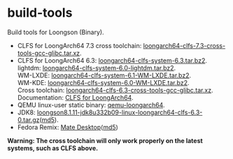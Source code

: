 # build-tools

Build tools for Loongson (Binary).

- CLFS for LoongArch64 7.3 cross toolchain: [loongarch64-clfs-7.3-cross-tools-gcc-glibc.tar.xz](https://github.com/loongson/build-tools/releases/download/2022.09.06/loongarch64-clfs-7.3-cross-tools-gcc-glibc.tar.xz).
- CLFS for LoongArch64 6.3: [loongarch64-clfs-system-6.3.tar.bz2](https://github.com/loongson/build-tools/releases/download/2022.09.06/loongarch64-clfs-system-6.3.tar.bz2).  
lightdm: [loongarch64-clfs-system-6.0-lightdm.tar.bz2](https://github.com/loongson/build-tools/releases/download/2022.09.06/loongarch64-clfs-system-6.0-lightdm.tar.bz2).  
WM-LXDE: [loongarch64-clfs-system-6.1-WM-LXDE.tar.bz2](https://github.com/loongson/build-tools/releases/download/2022.09.06/loongarch64-clfs-system-6.1-WM-LXDE.tar.bz2).  
WM-KDE: [loongarch64-clfs-system-6.0-WM-LXDE.tar.bz2](https://github.com/loongson/build-tools/releases/download/2022.09.06/loongarch64-clfs-system-6.0-WM-KDE.tar.bz2).  
Cross toolchain: [loongarch64-clfs-6.3-cross-tools-gcc-glibc.tar.xz](https://github.com/loongson/build-tools/releases/download/2022.09.06/loongarch64-clfs-6.3-cross-tools-gcc-glibc.tar.xz).  
Documentation: [CLFS for LoongArch64](https://github.com/sunhaiyong1978/CLFS-for-LoongArch/blob/main/CLFS_For_LoongArch64.md).
- QEMU linux-user static binary: [qemu-loongarch64](https://github.com/loongson/build-tools/releases/download/2022.09.06/qemu-loongarch64).
- JDK8: [loongson8.1.11-jdk8u332b09-linux-loongarch64-clfs-6.3-0.tar.gz](https://github.com/loongson/build-tools/releases/download/2022.09.06/loongson8.1.11-jdk8u332b09-linux-loongarch64-clfs-6.3-0.tar.gz)([md5](https://github.com/loongson/build-tools/releases/download/2022.09.06/loongson8.1.11-jdk8u332b09-linux-loongarch64-clfs-6.3-0.tar.gz.md5)).
- Fedora Remix: [Mate Desktop](https://github.com/loongson/build-tools/releases/download/2022.09.06/livecd-fedora-mate-1.loongarch64.iso)([md5](https://github.com/loongson/build-tools/releases/download/2022.09.06/livecd-fedora-mate-1.loongarch64.iso.md5sum))

**Warning: The cross toolchain will only work properly on the latest systems, such as CLFS above.**
